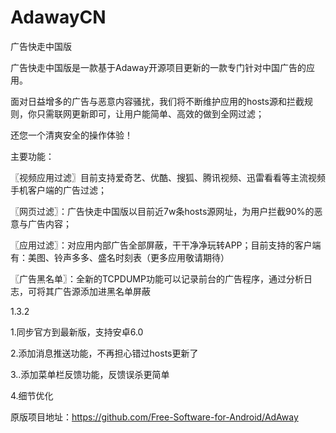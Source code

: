 # AdawayCN
广告快走中国版

广告快走中国版是一款基于Adaway开源项目更新的一款专门针对中国广告的应用。

面对日益增多的广告与恶意内容骚扰，我们将不断维护应用的hosts源和拦截规则，你只需联网更新即可，让用户能简单、高效的做到全网过滤；

还您一个清爽安全的操作体验！

主要功能：

〖视频应用过滤〗目前支持爱奇艺、优酷、搜狐、腾讯视频、迅雷看看等主流视频手机客户端的广告过滤；

〖网页过滤〗：广告快走中国版以目前近7w条hosts源网址，为用户拦截90%的恶意与广告内容；

〖应用过滤〗：对应用内部广告全部屏蔽，干干净净玩转APP；目前支持的客户端有：美图、铃声多多、盛名时刻表（更多应用敬请期待）

〖广告黑名单〗：全新的TCPDUMP功能可以记录前台的广告程序，通过分析日志，可将其广告源添加进黑名单屏蔽



1.3.2

1.同步官方到最新版，支持安卓6.0

2.添加消息推送功能，不再担心错过hosts更新了

3..添加菜单栏反馈功能，反馈误杀更简单

4.细节优化


原版项目地址：https://github.com/Free-Software-for-Android/AdAway

